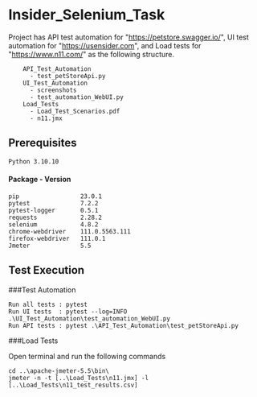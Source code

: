 # Insider_Selenium_Task
  Project has 
  API test automation for "https://petstore.swagger.io/",
  UI test automation for "https://usensider.com", and 
  Load tests for "https://www.n11.com/" as the following structure.
  
        API_Test_Automation
          - test_petStoreApi.py
        UI_Test_Automation
          - screenshots
          - test_automation_WebUI.py
        Load_Tests
          - Load_Test_Scenarios.pdf
          - n11.jmx
    
## Prerequisites
    Python 3.10.10

#### Package - Version
    pip                 23.0.1
    pytest              7.2.2
    pytest-logger       0.5.1
    requests            2.28.2
    selenium            4.8.2
    chrome-webdriver    111.0.5563.111
    firefox-webdriver   111.0.1
    Jmeter              5.5

## Test Execution

###Test Automation

    Run all tests : pytest
    Run UI tests  : pytest --log=INFO .\UI_Test_Automation\test_automation_WebUI.py
    Run API tests : pytest .\API_Test_Automation\test_petStoreApi.py
    
###Load Tests

Open terminal and run the following commands

    cd ..\apache-jmeter-5.5\bin\
    jmeter -n -t [..\Load_Tests\n11.jmx] -l [..\Load_Tests\n11_test_results.csv]

